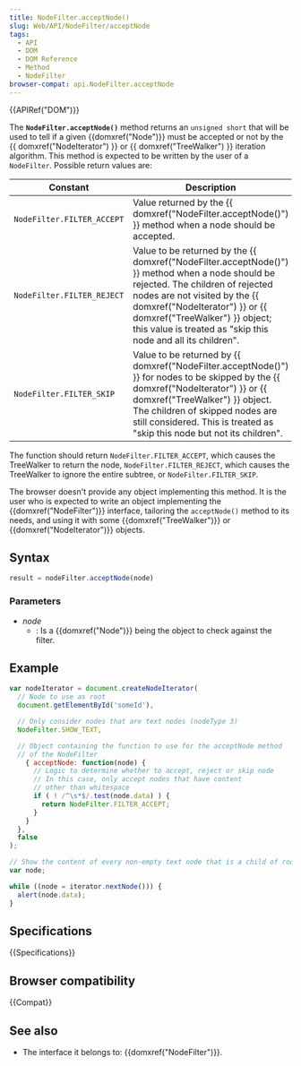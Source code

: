 ```yaml
---
title: NodeFilter.acceptNode()
slug: Web/API/NodeFilter/acceptNode
tags:
  - API
  - DOM
  - DOM Reference
  - Method
  - NodeFilter
browser-compat: api.NodeFilter.acceptNode
---
```

{{APIRef("DOM")}}

The **`NodeFilter.acceptNode()`** method returns an
`unsigned short` that will be used to tell if a given {{domxref("Node")}}
must be accepted or not by the {{ domxref("NodeIterator") }} or {{ domxref("TreeWalker")
  }} iteration algorithm. This method is expected to be written by the user of a
`NodeFilter`. Possible return values are:

| Constant                   | Description                                                                                                                                                                                                                                                                                                                            |
| -------------------------- | -------------------------------------------------------------------------------------------------------------------------------------------------------------------------------------------------------------------------------------------------------------------------------------------------------------------------------------- |
| `NodeFilter.FILTER_ACCEPT` | Value returned by the {{ domxref("NodeFilter.acceptNode()") }} method when a node should be accepted.                                                                                                                                                                                                                      |
| `NodeFilter.FILTER_REJECT` | Value to be returned by the {{ domxref("NodeFilter.acceptNode()") }} method when a node should be rejected. The children of rejected nodes are not visited by the {{ domxref("NodeIterator") }} or {{ domxref("TreeWalker") }} object; this value is treated as "skip this node and all its children". |
| `NodeFilter.FILTER_SKIP`   | Value to be returned by {{ domxref("NodeFilter.acceptNode()") }} for nodes to be skipped by the {{ domxref("NodeIterator") }} or {{ domxref("TreeWalker") }} object. The children of skipped nodes are still considered. This is treated as "skip this node but not its children".                     |

The function should return `NodeFilter.FILTER_ACCEPT`, which causes the
TreeWalker to return the node, `NodeFilter.FILTER_REJECT`, which causes the
TreeWalker to ignore the entire subtree, or `NodeFilter.FILTER_SKIP`.

The browser doesn't provide any object implementing this method. It is the user who is
expected to write an object implementing the {{domxref("NodeFilter")}} interface,
tailoring the `acceptNode()` method to its needs, and using it with some
{{domxref("TreeWalker")}} or {{domxref("NodeIterator")}} objects.

## Syntax

```js
result = nodeFilter.acceptNode(node)
```

### Parameters

- _node_
  - : Is a {{domxref("Node")}} being the object to check against the filter.

## Example

```js
var nodeIterator = document.createNodeIterator(
  // Node to use as root
  document.getElementById('someId'),

  // Only consider nodes that are text nodes (nodeType 3)
  NodeFilter.SHOW_TEXT,

  // Object containing the function to use for the acceptNode method
  // of the NodeFilter
    { acceptNode: function(node) {
      // Logic to determine whether to accept, reject or skip node
      // In this case, only accept nodes that have content
      // other than whitespace
      if ( ! /^\s*$/.test(node.data) ) {
        return NodeFilter.FILTER_ACCEPT;
      }
    }
  },
  false
);

// Show the content of every non-empty text node that is a child of root
var node;

while ((node = iterator.nextNode())) {
  alert(node.data);
}
```

## Specifications

{{Specifications}}

## Browser compatibility

{{Compat}}

## See also

- The interface it belongs to: {{domxref("NodeFilter")}}.
